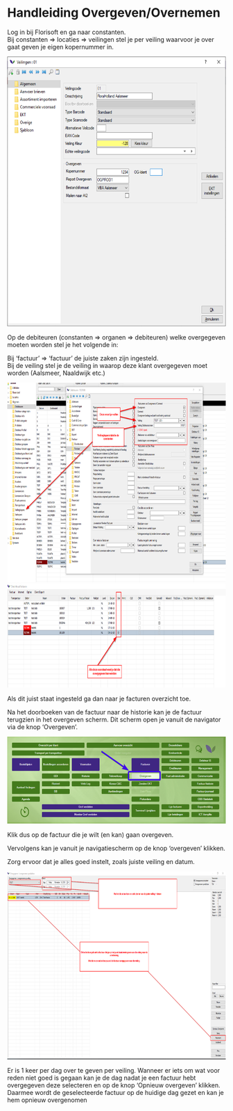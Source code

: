 # Handleiding Overgeven/Overnemen

Log in bij Florisoft en ga naar constanten.  
Bij constanten =&gt; locaties =&gt; veilingen stel je per veiling
waarvoor je over gaat geven je eigen kopernummer in.  

<img src=".handleiding overgeven.docx\media\image1.png" style="width:6.3in;height:6.45972in" />  
  
Op de debiteuren (constanten =&gt; organen =&gt; debiteuren) welke
overgegeven moeten worden stel je het volgende in:

Bij ‘factuur’ =&gt; ‘factuur’ de juiste zaken zijn ingesteld.  
Bij de veiling stel je de veiling in waarop deze klant overgegeven moet
worden (Aalsmeer, Naaldwijk etc.)

<img src=".handleiding overgeven.docx\media\image2.png" style="width:8.24539in;height:4.78304in" />

<img src=".handleiding overgeven.docx\media\image3.png" style="width:8.79005in;height:2.48507in" />

Als dit juist staat ingesteld ga dan naar je facturen overzicht toe.

Na het doorboeken van de factuur naar de historie kan je de factuur
terugzien in het overgeven scherm. Dit scherm open je vanuit de
navigator via de knop ‘Overgeven’.  

<img src=".handleiding overgeven.docx\media\image4.png" style="width:6.3in;height:2.08889in" />

Klik dus op de factuur die je wilt (en kan) gaan overgeven.

Vervolgens kan je vanuit je navigatiescherm op de knop ‘overgeven’
klikken.

Zorg ervoor dat je alles goed instelt, zoals juiste veiling en datum.

<img src=".handleiding overgeven.docx\media\image5.png" style="width:8.26015in;height:4.49254in" />

Er is 1 keer per dag over te geven per veiling. Wanneer er iets om wat
voor reden niet goed is gegaan kan je de dag nadat je een factuur hebt
overgegeven deze selecteren en op de knop ‘Opnieuw overgeven’ klikken.
Daarmee wordt de geselecteerde factuur op de huidige dag gezet en kan je
hem opnieuw overgenomen
